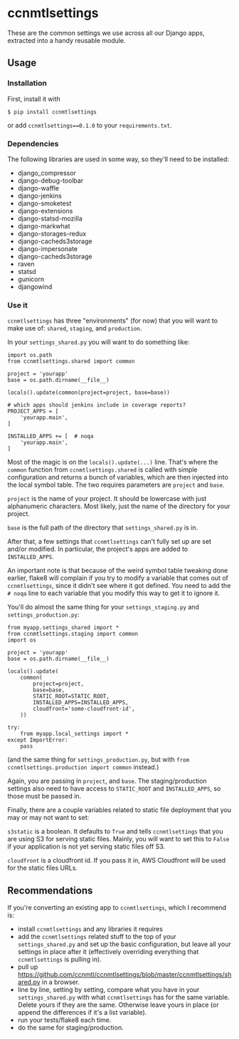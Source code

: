 # ccnmtlsettings

These are the common settings we use across all our Django apps,
extracted into a handy reusable module.

## Usage

### Installation

First, install it with

    $ pip install ccnmtlsettings

or add `ccnmtlsettings==0.1.0` to your `requirements.txt`.

### Dependencies

The following libraries are used in some way, so they'll need to be installed:

* django_compressor
* django-debug-toolbar
* django-waffle
* django-jenkins
* django-smoketest
* django-extensions
* django-statsd-mozilla
* django-markwhat
* django-storages-redux
* django-cacheds3storage
* django-impersonate
* django-cacheds3storage
* raven
* statsd
* gunicorn
* djangowind

### Use it

`ccnmtlsettings` has three "environments" (for now) that you will want
to make use of: `shared`, `staging`, and `production`.

In your `settings_shared.py` you will want to do something like:

	import os.path
	from ccnmtlsettings.shared import common

	project = 'yourapp'
	base = os.path.dirname(__file__)

	locals().update(common(project=project, base=base))

    # which apps should jenkins include in coverage reports?
	PROJECT_APPS = [
		'yourapp.main',
	]

	INSTALLED_APPS += [  # noqa
		'yourapp.main',
	]


Most of the magic is on the `locals().update(...)` line. That's where
the `common` function from `ccnmtlsettings.shared` is called with
simple configuration and returns a bunch of variables, which are then
injected into the local symbol table. The two requires parameters are
`project` and `base`.

`project` is the name of your project. It should be lowercase with
just alphanumeric characters. Most likely, just the name of the
directory for your project.

`base` is the full path of the directory that `settings_shared.py` is
in.

After that, a few settings that `ccnmtlsettings` can't fully set up are
set and/or modified. In particular, the project's apps are added to
`INSTALLED_APPS`.

An important note is that because of the weird symbol table tweaking
done earlier, flake8 will complain if you try to modify a variable
that comes out of `ccnmtlsettings`, since it didn't see where it got
defined. You need to add the `# noqa` line to each variable that you
modify this way to get it to ignore it.

You'll do almost the same thing for your `settings_staging.py` and
`settings_production.py`:

	from myapp.settings_shared import *
	from ccnmtlsettings.staging import common
	import os

	project = 'yourapp'
	base = os.path.dirname(__file__)

	locals().update(
		common(
			project=project,
			base=base,
			STATIC_ROOT=STATIC_ROOT,
			INSTALLED_APPS=INSTALLED_APPS,
			cloudfront='some-cloudfront-id',
		))

	try:
		from myapp.local_settings import *
	except ImportError:
		pass

(and the same thing for `settings_production.py`, but with `from
ccnmtlsettings.production import common` instead.)

Again, you are passing in `project`, and `base`. The
staging/production settings also need to have access to `STATIC_ROOT`
and `INSTALLED_APPS`, so those must be passed in.

Finally, there are a couple variables related to static file
deployment that you may or may not want to set:

`s3static` is a boolean. It defaults to `True` and tells
`ccnmtlsettings` that you are using S3 for serving static
files. Mainly, you will want to set this to `False` if your
application is not yet serving static files off S3.

`cloudfront` is a cloudfront id. If you pass it in, AWS Cloudfront
will be used for the static files URLs.

## Recommendations

If you're converting an existing app to `ccnmtlsettings`, which I
recommend is:

* install `ccnmtlsettings` and any libraries it requires
* add the `ccnmtlsettings` related stuff to the top of your
  `settings_shared.py` and set up the basic configuration, but leave
  all your settings in place after it (effectively overriding
  everything that `ccnmtlsettings` is pulling in).
* pull up
  https://github.com/ccnmtl/ccnmtlsettings/blob/master/ccnmtlsettings/shared.py
  in a browser.
* line by line, setting by setting, compare what you have in your
  `settings_shared.py` with what `ccnmtlsettings` has for the same
  variable. Delete yours if they are the same. Otherwise leave yours
  in place (or append the differences if it's a list variable).
* run your tests/flake8 each time.
* do the same for staging/production.
